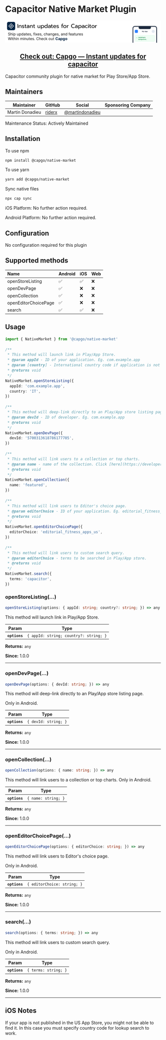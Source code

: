 # Capacitor Native Market Plugin

<a href="https://capgo.app/">
  <img
    src="https://raw.githubusercontent.com/Cap-go/capgo/main/assets/capgo_banner.png"
    alt="Capgo - Instant updates for capacitor"
  />
</a>

<div align="center">
  <h2>
    <a href="https://capgo.app/">Check out: Capgo — Instant updates for capacitor</a>
  </h2>
</div>

Capacitor community plugin for native market for Play Store/App Store.

## Maintainers

| Maintainer      | GitHub                              | Social                                                | Sponsoring Company |
| --------------- | ----------------------------------- | ----------------------------------------------------- | ------------------ |
| Martin Donadieu | [riderx](https://github.com/riderx) | [@martindonadieu](https://twitter.com/martindonadieu) |                    |

Maintenance Status: Actively Maintained

## Installation

To use npm

```bash
npm install @capgo/native-market
```

To use yarn

```bash
yarn add @capgo/native-market
```

Sync native files

```bash
npx cap sync
```

iOS Platform: No further action required.

Android Platform: No further action required.

## Configuration

No configuration required for this plugin

## Supported methods

| Name                 | Android | iOS | Web |
| :------------------- | :------ | :-- | :-- |
| openStoreListing     | ✅      | ✅  | ❌  |
| openDevPage          | ✅      | ❌  | ❌  |
| openCollection       | ✅      | ❌  | ❌  |
| openEditorChoicePage | ✅      | ❌  | ❌  |
| search               | ✅      | ✅  | ❌  |

## Usage

```typescript
import { NativeMarket } from '@capgo/native-market'

/**
 * This method will launch link in Play/App Store.
 * @param appId - ID of your application. Eg. com.example.app
 * @param [country] - International country code if application is not published in the US App store (only for iOS). Eg. IT
 * @returns void
 */
NativeMarket.openStoreListing({
  appId: 'com.example.app',
  country: 'IT',
})

/**
 * This method will deep-link directly to an Play/App store listing page.
 * @param devId - ID of developer. Eg. com.example.app
 * @returns void
 */
NativeMarket.openDevPage({
  devId: '5700313618786177705',
})

/**
 * This method will link users to a collection or top charts.
 * @param name - name of the collection. Click [here](https://developer.android.com/distribute/marketing-tools/linking-to-google-play#OpeningCollection) for android options.
 * @returns void
 */
NativeMarket.openCollection({
  name: 'featured',
})

/**
 * This method will link users to Editor's choice page.
 * @param editorChoice - ID of your application. Eg. editorial_fitness_apps_us
 * @returns void
 */
NativeMarket.openEditorChoicePage({
  editorChoice: 'editorial_fitness_apps_us',
})

/**
 * This method will link users to custom search query.
 * @param editorChoice - terms to be searched in Play/App store.
 * @returns void
 */
NativeMarket.search({
  terms: 'capacitor',
})
```

<docgen-api>
<!--Update the source file JSDoc comments and rerun docgen to update the docs below-->

### openStoreListing(...)

```typescript
openStoreListing(options: { appId: string; country?: string; }) => any
```

This method will launch link in Play/App Store.

| Param         | Type                                              |
| ------------- | ------------------------------------------------- |
| **`options`** | <code>{ appId: string; country?: string; }</code> |

**Returns:** <code>any</code>

**Since:** 1.0.0

---

### openDevPage(...)

```typescript
openDevPage(options: { devId: string; }) => any
```

This method will deep-link directly to an Play/App store listing page.

Only in Android.

| Param         | Type                            |
| ------------- | ------------------------------- |
| **`options`** | <code>{ devId: string; }</code> |

**Returns:** <code>any</code>

**Since:** 1.0.0

---

### openCollection(...)

```typescript
openCollection(options: { name: string; }) => any
```

This method will link users to a collection or top charts.
Only in Android.

| Param         | Type                           |
| ------------- | ------------------------------ |
| **`options`** | <code>{ name: string; }</code> |

**Returns:** <code>any</code>

**Since:** 1.0.0

---

### openEditorChoicePage(...)

```typescript
openEditorChoicePage(options: { editorChoice: string; }) => any
```

This method will link users to Editor's choice page.

Only in Android.

| Param         | Type                                   |
| ------------- | -------------------------------------- |
| **`options`** | <code>{ editorChoice: string; }</code> |

**Returns:** <code>any</code>

**Since:** 1.0.0

---

### search(...)

```typescript
search(options: { terms: string; }) => any
```

This method will link users to custom search query.

Only in Android.

| Param         | Type                            |
| ------------- | ------------------------------- |
| **`options`** | <code>{ terms: string; }</code> |

**Returns:** <code>any</code>

**Since:** 1.0.0

---

</docgen-api>

## iOS Notes

If your app is not published in the US App Store, you might not be able to find it. In this case you must specify country code for lookup search to work.
